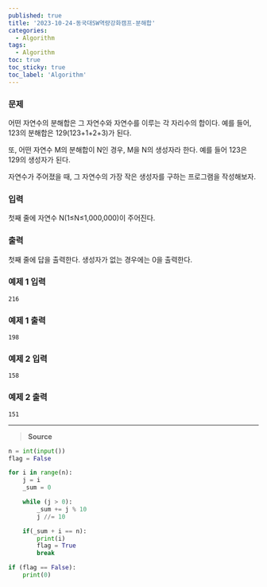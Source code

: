 ```yaml
---
published: true
title: '2023-10-24-동국대SW역량강화캠프-분해합'
categories:
  - Algorithm
tags:
  - Algorithm
toc: true
toc_sticky: true
toc_label: 'Algorithm'
---
```


### **문제**

어떤 자연수의 분해합은 그 자연수와 자연수를 이루는 각 자리수의 합이다. 예를 들어, 123의 분해합은 129(123+1+2+3)가 된다.

또, 어떤 자연수 M의 분해합이 N인 경우, M을 N의 생성자라 한다. 예를 들어 123은 129의 생성자가 된다.

자연수가 주어졌을 때, 그 자연수의 가장 작은 생성자를 구하는 프로그램을 작성해보자.

### **입력**

첫째 줄에 자연수 N(1≤N≤1,000,000)이 주어진다.

### **출력**

첫째 줄에 답을 출력한다. 생성자가 없는 경우에는 0을 출력한다.

### **예제 1 입력**

```
216
```

### **예제 1 출력**

```
198
```

### **예제 2 입력**

```
158
```

### **예제 2 출력**

```
151
```

---

> **Source**

```python
n = int(input())
flag = False

for i in range(n):
	j = i
	_sum = 0

	while (j > 0):
		_sum += j % 10
		j //= 10

	if(_sum + i == n):
		print(i)
		flag = True
		break

if (flag == False):
	print(0)
```
